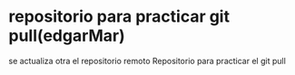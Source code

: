 # repositorio para practicar git pull(edgarMar)
se actualiza otra el repositorio remoto
Repositorio para practicar el git pull
